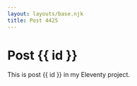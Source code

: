 ```yaml
---
layout: layouts/base.njk
title: Post 4425
---
```


# Post {{ id }}

This is post {{ id }} in my Eleventy project.
